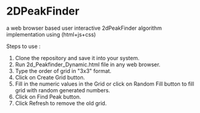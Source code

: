 # 2DPeakFinder
a web browser based user interactive 2dPeakFinder algorithm implementation using (html+js+css)

Steps to use :
1. Clone the repository and save it into your system.
2. Run 2d_Peakfinder_Dynamic.html file in any web browser.
3. Type the order of grid in "3x3" format.
4. Click on Create Grid button.
5. Fill in the numeric values in the Grid or click on Random Fill button to fill grid with random generated numbers.
6. Click on Find Peak button.
7. Click Refresh to remove the old grid.
